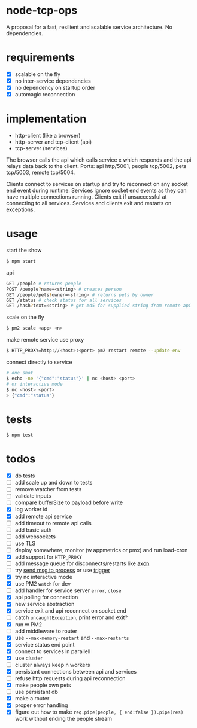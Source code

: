 # node-tcp-ops
A proposal for a fast, resilient and scalable service architecture. No dependencies.

# requirements
- [x] scalable on the fly
- [x] no inter-service dependencies
- [x] no dependency on startup order
- [x] automagic reconnection

# implementation
- http-client (like a browser)
- http-server and tcp-client (api)
- tcp-server (services)

The browser calls the api which calls service x which responds and the api relays data back to the client. Ports: api http/5001, people tcp/5002, pets tcp/5003, remote tcp/5004.

Clients connect to services on startup and try to reconnect on any socket end event during runtime. Services ignore socket end events as they can have multiple connections running. Clients exit if unsuccessful at connecting to all services. Services and clients exit and restarts on exceptions.

# usage
start the show
```bash
$ npm start
```
api
```bash
GET /people # returns people
POST /people?name=<string> # creates person
GET /people/pets?owner=<string> # returns pets by owner
GET /status # check status for all services
GET /hash?text=<string> # get md5 for supplied string from remote api
```
scale on the fly
```bash
$ pm2 scale <app> <n>
```
make remote service use proxy
```bash
$ HTTP_PROXY=http://<host>:<port> pm2 restart remote --update-env
```
connect directly to service
```bash
# one shot
$ echo -ne '{"cmd":"status"}' | nc <host> <port>
# or interactive mode
$ nc <host> <port>
> {"cmd":"status"}
```

# tests
```bash
$ npm test
```

# todos
- [x] do tests
- [ ] add scale up and down to tests
- [ ] remove watcher from tests
- [ ] validate inputs
- [ ] compare bufferSize to payload before write
- [x] log worker id
- [x] add remote api service
- [ ] add timeout to remote api calls
- [ ] add basic auth
- [ ] add websockets
- [ ] use TLS
- [ ] deploy somewhere, monitor (w appmetrics or pmx) and run load-cron
- [x] add support for `HTTP_PROXY`
- [ ] add message queue for disconnects/restarts like [axon](https://github.com/tj/axon#pubemitter--subemitter)
- [ ] try [send msg to process](http://pm2.keymetrics.io/docs/usage/pm2-api/#send-message-to-process) or use [trigger](http://pm2.keymetrics.io/docs/usage/process-actions/)
- [x] try nc interactive mode
- [x] use PM2 `watch` for dev
- [ ] add handler for service server `error`, `close`
- [x] api polling for connection
- [x] new service abstraction
- [x] service exit and api reconnect on socket end
- [ ] catch `uncaughtException`, print error and exit?
- [x] run w PM2
- [ ] add middleware to router
- [x] use `--max-memory-restart` and `--max-restarts`
- [x] service status end point
- [x] connect to services in parallell
- [x] use cluster
- [ ] cluster always keep n workers
- [x] persistant connections between api and services
- [ ] refuse http requests during api reconnection
- [x] make people own pets
- [ ] use persistant db
- [x] make a router
- [x] proper error handling
- [x] figure out how to make `req.pipe(people, { end:false }).pipe(res)` work without ending the people stream
